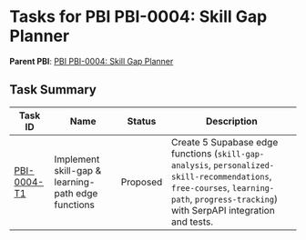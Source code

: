 # Tasks for PBI PBI-0004: Skill Gap Planner

**Parent PBI**: [PBI PBI-0004: Skill Gap Planner](./prd.md)

## Task Summary

| Task ID | Name | Status | Description |
|---------|------|--------|-------------|
| [PBI-0004-T1](./PBI-0004-T1.md) | Implement skill-gap & learning-path edge functions | Proposed | Create 5 Supabase edge functions (`skill-gap-analysis`, `personalized-skill-recommendations`, `free-courses`, `learning-path`, `progress-tracking`) with SerpAPI integration and tests. |
